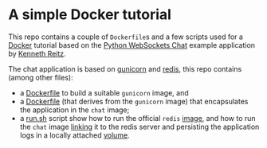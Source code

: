 # A simple Docker tutorial

This repo contains a couple of `Dockerfile`s and a few scripts used for a
[Docker](https://www.docker.com/) tutorial based on the
[Python WebSockets Chat](https://github.com/heroku-examples/python-websockets-chat) example
application by [Kenneth Reitz](http://www.kennethreitz.org/).

The chat application is based on [gunicorn](http://gunicorn.org/) and
[redis](http://redis.io/), this repo contains (among other files):

* a [Dockerfile](gunicorn/Dockerfile) to build a suitable `gunicorn` image, and
* a [Dockerfile](chat/Dockerfile) (that derives from the `gunicorn` image) that
  encapsulates the application in the `chat` image;
* a [run.sh](chat/run.sh) script show how to run the official `redis`
  [image](https://registry.hub.docker.com/_/redis/), and how to run the `chat` image
  [linking](https://docs.docker.com/userguide/dockerlinks/) it to
  the redis server and persisting the application logs in a locally attached
  [volume](https://docs.docker.com/userguide/dockervolumes/).


